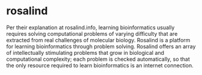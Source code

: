 rosalind
========

Per their explanation at rosalind.info, learning bioinformatics usually requires solving computational problems of varying difficulty that are extracted from real challenges of molecular biology. Rosalind is a platform for learning bioinformatics through problem solving. Rosalind offers an array of intellectually stimulating problems that grow in biological and computational complexity; each problem is checked automatically, so that the only resource required to learn bioinformatics is an internet connection.
